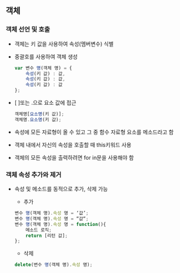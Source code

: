 ## 객체

### 객체 선언 및 호출

- 객체는 키 값을 사용하여 속성(멤버변수) 식별
- 중괄호를 사용하여 객체 생성

    ```jsx
    var 변수 명(객체 명) = {
    	속성(키 값) : 값,
    	속성(키 값) : 값,
    	속성(키 값) : 값
    };
    ```

- [ ]또는 .으로 요소 값에 접근

    ```jsx
    객체명[요소명(키 값)];
    객체명.요소명(키 값);
    ```

- 속성에 모든 자료형이 올 수 있고 그 중 함수 자료형 요소를 메소드라고 함
- 객체 내에서 자신의 속성을 호출할 때 this키워드 사용
- 객체의 모든 속성을 출력하려면 for in문을 사용해야 함

### 객체 속성 추가와 제거

- 속성 및 메소드를 동적으로 추가, 삭제 가능
    - 추가

    ```jsx
    변수 명(객체 명).속성 명 = ‘값’;
    변수 명(객체 명).속성 명 = “값“;
    변수 명(객체 명).속성 명 = function(){
    	메소드 로직;
    	return [리턴 값];
    };
    ```

    - 삭제

    ```jsx
    delete(변수 명(객체 명).속성 명);
    ```
